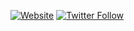 [![Website](https://img.shields.io/website?label=clintoncodes.com&style=for-the-badge&url=https%3A%2F%2Fclintoncodes.com)](https://clintoncodes.com)
[![Twitter Follow](https://img.shields.io/twitter/follow/kojoswic?color=1DA1F2&logo=twitter&style=for-the-badge)](https://twitter.com/intent/follow?original_referer=https%3A%2F%2Fgithub.com%kojoswic&screen_name=kojoswic)



[website]: https://clintoncodes.com
[twitter]: https://twitter.com/kojoswic
[linkedin]: https://www.linkedin.com/in/agyemangduahc/



